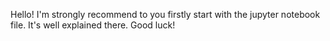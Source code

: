 Hello! I'm strongly recommend to you firstly start with the jupyter notebook file. It's well explained there. Good luck!
